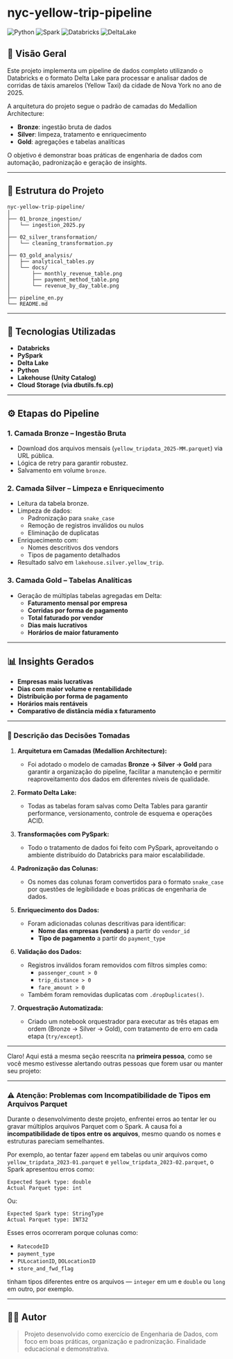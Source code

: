 # nyc-yellow-trip-pipeline

![Python](https://img.shields.io/badge/Python-3.10-blue)
![Spark](https://img.shields.io/badge/Apache%20Spark-Dataframe-orange)
![Databricks](https://img.shields.io/badge/Databricks-Platform-red)
![DeltaLake](https://img.shields.io/badge/Delta%20Lake-Acid%20Tables-green)

## 📌 Visão Geral

Este projeto implementa um pipeline de dados completo utilizando o Databricks e o formato Delta Lake para processar e analisar dados de corridas de táxis amarelos (Yellow Taxi) da cidade de Nova York no ano de 2025.

A arquitetura do projeto segue o padrão de camadas do Medallion Architecture:

- **Bronze**: ingestão bruta de dados
- **Silver**: limpeza, tratamento e enriquecimento
- **Gold**: agregações e tabelas analíticas

O objetivo é demonstrar boas práticas de engenharia de dados com automação, padronização e geração de insights.

---

## 🧱 Estrutura do Projeto

```
nyc-yellow-trip-pipeline/
│
├── 01_bronze_ingestion/
│   └── ingestion_2025.py
│
├── 02_silver_transformation/
│   └── cleaning_transformation.py
│
├── 03_gold_analysis/
│   ├── analytical_tables.py
│   └── docs/
│       ├── monthly_revenue_table.png
│       ├── payment_method_table.png
│       └── revenue_by_day_table.png
│
├── pipeline_en.py
└── README.md
```

---

## 🧪 Tecnologias Utilizadas

- **Databricks**
- **PySpark**
- **Delta Lake**
- **Python**
- **Lakehouse (Unity Catalog)**
- **Cloud Storage (via dbutils.fs.cp)**

---

## ⚙️ Etapas do Pipeline

### 1. Camada Bronze – Ingestão Bruta
- Download dos arquivos mensais (`yellow_tripdata_2025-MM.parquet`) via URL pública.
- Lógica de retry para garantir robustez.
- Salvamento em volume `bronze`.

### 2. Camada Silver – Limpeza e Enriquecimento
- Leitura da tabela bronze.
- Limpeza de dados:
  - Padronização para `snake_case`
  - Remoção de registros inválidos ou nulos
  - Eliminação de duplicatas
- Enriquecimento com:
  - Nomes descritivos dos vendors
  - Tipos de pagamento detalhados
- Resultado salvo em `lakehouse.silver.yellow_trip`.

### 3. Camada Gold – Tabelas Analíticas
- Geração de múltiplas tabelas agregadas em Delta:
  - **Faturamento mensal por empresa**
  - **Corridas por forma de pagamento**
  - **Total faturado por vendor**
  - **Dias mais lucrativos**
  - **Horários de maior faturamento**

---

## 📊 Insights Gerados

- **Empresas mais lucrativas**
- **Dias com maior volume e rentabilidade**
- **Distribuição por forma de pagamento**
- **Horários mais rentáveis**
- **Comparativo de distância média x faturamento**

---

### 🧠 Descrição das Decisões Tomadas

1. **Arquitetura em Camadas (Medallion Architecture):**
   - Foi adotado o modelo de camadas **Bronze → Silver → Gold** para garantir a organização do pipeline, facilitar a manutenção e permitir reaproveitamento dos dados em diferentes níveis de qualidade.

2. **Formato Delta Lake:**
   - Todas as tabelas foram salvas como Delta Tables para garantir performance, versionamento, controle de esquema e operações ACID.

3. **Transformações com PySpark:**
   - Todo o tratamento de dados foi feito com PySpark, aproveitando o ambiente distribuído do Databricks para maior escalabilidade.

4. **Padronização das Colunas:**
   - Os nomes das colunas foram convertidos para o formato `snake_case` por questões de legibilidade e boas práticas de engenharia de dados.

5. **Enriquecimento dos Dados:**
   - Foram adicionadas colunas descritivas para identificar:
     - **Nome das empresas (vendors)** a partir do `vendor_id`
     - **Tipo de pagamento** a partir do `payment_type`

6. **Validação dos Dados:**
   - Registros inválidos foram removidos com filtros simples como:
     - `passenger_count > 0`
     - `trip_distance > 0`
     - `fare_amount > 0`
   - Também foram removidas duplicatas com `.dropDuplicates()`.

7. **Orquestração Automatizada:**
   - Criado um notebook orquestrador para executar as três etapas em ordem (Bronze → Silver → Gold), com tratamento de erro em cada etapa (`try/except`).

---


Claro! Aqui está a mesma seção reescrita na **primeira pessoa**, como se você mesmo estivesse alertando outras pessoas que forem usar ou manter seu projeto:

---

### ⚠️ Atenção: Problemas com Incompatibilidade de Tipos em Arquivos Parquet

Durante o desenvolvimento deste projeto, enfrentei erros ao tentar ler ou gravar múltiplos arquivos Parquet com o Spark. A causa foi a **incompatibilidade de tipos entre os arquivos**, mesmo quando os nomes e estruturas pareciam semelhantes.

Por exemplo, ao tentar fazer `append` em tabelas ou unir arquivos como `yellow_tripdata_2023-01.parquet` e `yellow_tripdata_2023-02.parquet`, o Spark apresentou erros como:

```
Expected Spark type: double
Actual Parquet type: int
```

Ou:

```
Expected Spark type: StringType
Actual Parquet type: INT32
```

Esses erros ocorreram porque colunas como:

* `RatecodeID`
* `payment_type`
* `PULocationID`, `DOLocationID`
* `store_and_fwd_flag`

tinham tipos diferentes entre os arquivos — `integer` em um e `double` ou `long` em outro, por exemplo.

---


## 👨‍💻 Autor

> Projeto desenvolvido como exercício de Engenharia de Dados, com foco em boas práticas, organização e padronização. Finalidade educacional e demonstrativa.
